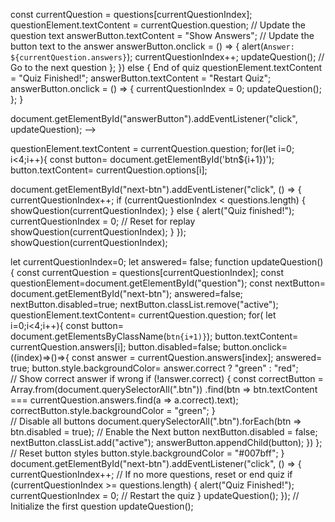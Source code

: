  const currentQuestion = questions[currentQuestionIndex];
questionElement.textContent = currentQuestion.question;  // Update the question text
answerButton.textContent = "Show Answers";    // Update the button text to the answer
answerButton.onclick = () => {
    alert(`Answer: ${currentQuestion.answers}`);
    currentQuestionIndex++;
    updateQuestion(); // Go to the next question
};
}) else {
 End of quiz
questionElement.textContent = "Quiz Finished!";
answerButton.textContent = "Restart Quiz";
answerButton.onclick = () => {
    currentQuestionIndex = 0;
    updateQuestion();
};
}

document.getElementById("answerButton").addEventListener("click", updateQuestion); -->


questionElement.textContent = currentQuestion.question;
 for(let i=0; i<4;i++){
     const button= document.getElementById('btn${i+1})');
     button.textContent= currentQuestion.options[i];

 document.getElementById("next-btn").addEventListener("click", () => {
    currentQuestionIndex++;
    if (currentQuestionIndex < questions.length) {
         showQuestion(currentQuestionIndex); 
    } else {
        alert("Quiz finished!");
       currentQuestionIndex = 0; // Reset for replay
      showQuestion(currentQuestionIndex);
    }
});
showQuestion(currentQuestionIndex);

let currentQuestionIndex=0;
let answered= false;
function updateQuestion(){
    const currentQuestion = questions[currentQuestionIndex];
    const questionElement=document.getElementById("question");
    const nextButton= document.getElementById("next-btn");
    answered=false;
    nextButton.disabled=true;
    nextButton.classList.remove("active");
    questionElement.textContent= currentQuestion.question;
    for( let i=0;i<4;i++){
        const button= document.getElementsByClassName(`btn{i+1)}`);
        button.textContent= currentQuestion.answers[i];
        button.disabled=false;
        button.onclick= ((index)=>()=>{
            const answer = currentQuestion.answers[index];
            answered= true;
            button.style.backgroundColor= answer.correct ? "green" : "red";         
                        // Show correct answer if wrong
                        if (!answer.correct) {
                            const correctButton = Array.from(document.querySelectorAll(".btn"))
                                .find(btn => btn.textContent === currentQuestion.answers.find(a => a.correct).text);
                            correctButton.style.backgroundColor = "green";
                        }                 
                        // Disable all buttons
                        document.querySelectorAll(".btn").forEach(btn => btn.disabled = true);
                        // Enable the Next button
                        nextButton.disabled = false;
                        nextButton.classList.add("active");
                        answerButton.appendChild(button);
                    })
                };
                // Reset button styles
                button.style.backgroundColor = "#007bff";
            }
            document.getElementById("next-btn").addEventListener("click", () => {
                currentQuestionIndex++; 
                // If no more questions, reset or end quiz
                if (currentQuestionIndex >= questions.length) {
                    alert("Quiz Finished!");
                    currentQuestionIndex = 0; // Restart the quiz
                } 
                updateQuestion();
            }); 
            // Initialize the first question
            updateQuestion();